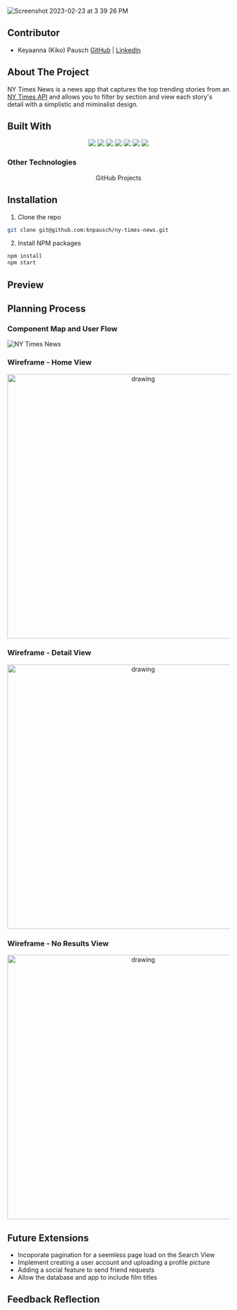 ![Screenshot 2023-02-23 at 3 39 26 PM](https://user-images.githubusercontent.com/19957834/221046932-9d427b03-6550-4ebb-bea8-2a9370c94615.png)

## Contributor
- Keyaanna (Kiko) Pausch [GitHub](https://github.com/knpausch) | [LinkedIn](https://www.linkedin.com/in/knpausch/)

## About The Project

NY Times News is a news app that captures the top trending stories from an [NY Times API](https://developer.nytimes.com/docs/top-stories-product/1/overview) and allows you to filter by section and view each story's detail with a simplistic and miminalist design. 

## Built With

<p align="center">
  <img src="https://img.shields.io/badge/JavaScript-F7DF1E?style=for-the-badge&logo=javascript&logoColor=black" />
  <img src="https://img.shields.io/badge/React-20232A?style=for-the-badge&logo=react&logoColor=61DAFB" />
  <img src="https://img.shields.io/badge/React_Router-20232A?style=for-the-badge&logo=react-router&logoColor=white" />
  <img src="https://img.shields.io/badge/HTML5-E34F26?style=for-the-badge&logo=html5&logoColor=white" />
  <img src="https://img.shields.io/badge/Cypress.io-6e3596?style=for-the-badge&logo=cypress" />
  <img src="https://img.shields.io/badge/Figma-CA4245?style=for-the-badge&logo=figma&logoColor=white" />
  <img src="https://img.shields.io/badge/Miro-050038?style=for-the-badge&logo=Miro&logoColor=white" />
</p>

### Other Technologies
<p align="center">
GitHub Projects
</p>

## Installation
1. Clone the repo
  ```sh
  git clone git@github.com:knpausch/ny-times-news.git
  ```
2. Install NPM packages
  ```sh
  npm install
  npm start
  ```

## Preview

## Planning Process


### Component Map and User Flow
![NY Times News](https://user-images.githubusercontent.com/19957834/221047928-5ae8c167-b74c-4851-8003-3da354f51326.jpg)

### Wireframe - Home View

<p align="center">
<img src="https://user-images.githubusercontent.com/19957834/221048145-78d10521-9f5b-420f-be26-414b0105050e.jpg" alt="drawing" width="600"/>
</p>

### Wireframe - Detail View

<p align="center">
<img src="https://user-images.githubusercontent.com/19957834/221048233-539c5393-df2d-4007-a73b-24551fad5a7f.jpg" alt="drawing" width="600"/>
</p>

### Wireframe - No Results View

<p align="center">
<img src="https://user-images.githubusercontent.com/19957834/221048299-215af5af-ac33-445c-9b5b-be93a16868c8.jpg" alt="drawing" width="600"/>
</p>


## Future Extensions
- Incoporate pagination for a seemless page load on the Search View
- Implement creating a user account and uploading a profile picture
- Adding a social feature to send friend requests
- Allow the database and app to include film titles 

## Feedback Reflection


<!-- MARKDOWN LINKS & IMAGES -->
[React.js]: https://img.shields.io/badge/React-20232A?style=for-the-badge&logo=react&logoColor=61DAFB
[React-url]: https://reactjs.org/
